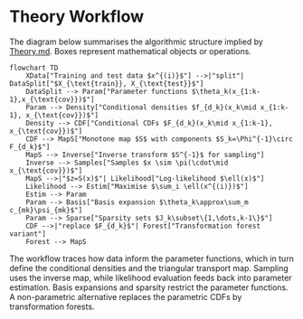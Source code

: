 # Theory Workflow

The diagram below summarises the algorithmic structure implied by [Theory.md](Theory.md). Boxes represent mathematical objects or operations.

```mermaid
flowchart TD
    XData["Training and test data $x^{(i)}$"] -->|"split"| DataSplit["$X_{\text{train}}, X_{\text{test}}$"]
    DataSplit --> Param["Parameter functions $\theta_k(x_{1:k-1},x_{\text{cov}})$"]
    Param --> Density["Conditional densities $f_{d_k}(x_k\mid x_{1:k-1}, x_{\text{cov}})$"]
    Density --> CDF["Conditional CDFs $F_{d_k}(x_k\mid x_{1:k-1}, x_{\text{cov}})$"]
    CDF --> MapS["Monotone map $S$ with components $S_k=\Phi^{-1}\circ F_{d_k}$"]
    MapS --> Inverse["Inverse transform $S^{-1}$ for sampling"]
    Inverse --> Samples["Samples $x \sim \pi(\cdot\mid x_{\text{cov}})$"]
    MapS -->|"$z=S(x)$"| Likelihood["Log-likelihood $\ell(x)$"]
    Likelihood --> Estim["Maximise $\sum_i \ell(x^{(i)})$"]
    Estim --> Param
    Param --> Basis["Basis expansion $\theta_k\approx\sum_m c_{mk}\psi_{mk}$"]
    Param --> Sparse["Sparsity sets $J_k\subset\{1,\dots,k-1\}$"]
    CDF -->|"replace $F_{d_k}$"| Forest["Transformation forest variant"]
    Forest --> MapS
```

The workflow traces how data inform the parameter functions, which in turn define the conditional densities and the triangular transport map. Sampling uses the inverse map, while likelihood evaluation feeds back into parameter estimation. Basis expansions and sparsity restrict the parameter functions. A non-parametric alternative replaces the parametric CDFs by transformation forests.
